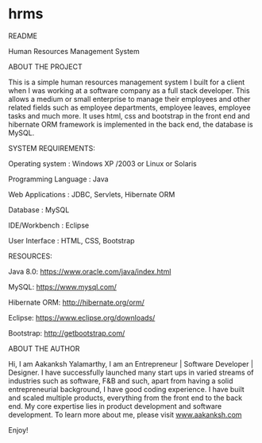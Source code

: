# hrms

README

Human Resources Management System

ABOUT THE PROJECT

This is a simple human resources management system I built for a client when I was working at a software company as a full stack developer. This allows a medium or small enterprise to manage their employees and other related fields such as employee departments, employee leaves, employee tasks and much more. It uses html, css and bootstrap in the front end and hibernate ORM framework is implemented in the back end, the database is MySQL.

SYSTEM REQUIREMENTS:

Operating system : Windows XP /2003 or Linux or Solaris

Programming Language : Java

Web Applications : JDBC, Servlets, Hibernate ORM

Database : MySQL

IDE/Workbench : Eclipse 

User Interface : HTML, CSS, Bootstrap

RESOURCES:

Java 8.0: https://www.oracle.com/java/index.html

MySQL: https://www.mysql.com/

Hibernate ORM: http://hibernate.org/orm/

Eclipse: https://www.eclipse.org/downloads/

Bootstrap: http://getbootstrap.com/

ABOUT THE AUTHOR

Hi, I am Aakanksh Yalamarthy, I am an Entrepreneur | Software Developer | Designer. I have successfully launched many start ups in varied streams of industries such as software, F&B and such, apart from having a solid entrepreneurial background, I have good coding experience. I have built and scaled multiple products, everything from the front end to the back end. My core expertise lies in product development and software development. To learn more about me, please visit www.aakanksh.com

Enjoy!




